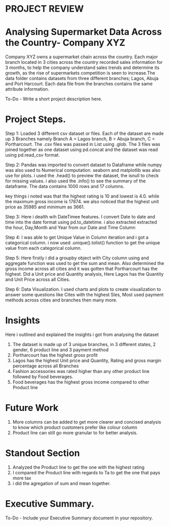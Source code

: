 # PROJECT REVIEW




# Analysing Supermarket Data Across the Country- Company XYZ

Company XYZ owns a supermarket chain across the country. Each major branch located in 3 cities across the country recorded sales information for 3 months, to help the company understand sales trends and determine its growth, as the rise of supermarkets competition is seen to increase.The data folder contains datasets from three different branches; Lagos, Abuja and Port Harcourt. Each data file from the branches contains the same attribute information.

To-Do - Write a short project description here.

 # Project Steps.

Step 1: 
Loaded 3 different csv dataset or files. Each of the dataset are made up 3 Branches namely Branch A = Lagos branch, B = Abuja branch, C = Portharcourt. The .csv files was passed in List using .glob. The 3 files was joined together as one dataset using pd.concat and the dataset was read using pd.read_csv format.

Step 2:
Pandas was imported to convert dataset to Dataframe while numpy was also used to Numerical computation. seaborn and matplotlib was also use for plots. i used the .head() to preview the dataset, the isnull to check for missing values. i also used the .info() to see the summary of the dataframe. The data contains 1000 rows and 17 columns. 

key things i noted was that the highest rating is 10 and lowest is 4.0. while the maximum gross income is 17874. we also noticed that the highest unit price as 35985 and minimum as 3661.

Step 3: 
Here i dealth wih DateTimee features. I convert Date to date and time into the date format using pd.to_datetime. i also extracted extracted the hour, Day,Month and Year from our Date and Time Column

Step 4: 
I was able to get Unique Value in Column iteration and i got a categorical column. i now used .unique().tolist() function to get the unique value from each categorical column.

Step 5: 
Here firstly i did a groupby object with City column using and aggregate function was used to get the sum and mean. Also determined the gross income across all cities and it was gotten that Portharcourt has the highest. Did a Unit price and Quantity analysis, Here Lagos has the Quantity and Unit Price across all Cities.

Step 6: 
Data Visualization. I used charts and plots to create visualization to answer some questions like Cites with the highest Sles, Most used payment methods across cities and branches  then many more.


# Insights

Here i outlined and explained the insights i got from analysing the dataset

1) The dataset is made up of 3 unique branches, in 3 different states, 2 gender, 6 product line and 3 payment method
2) Portharcourt has the highest gross profit
3) Lagos has the highest Unit price and Quantity, Rating and gross margin percentage across all Branches
4) Fashion accessories was rated higher than any other product line followed by Food beverages.
5) Food beverages has the highest gross income compared to other Product line

# Future Work

1) More columns can be added to get more clearer and concised analysis to know which product customers prefer like colour column
2) Product line can still go more granular to for better analysis.

# Standout Section

1) Analyzed the Product line to get the one with the highest rating
2) I compared the Product line with regards to Ta to get the one that pays more tax
3) i did the agregation of sum and mean together.

# Executive Summary.

To-Do - Include your Executive Summary document in your repository.
